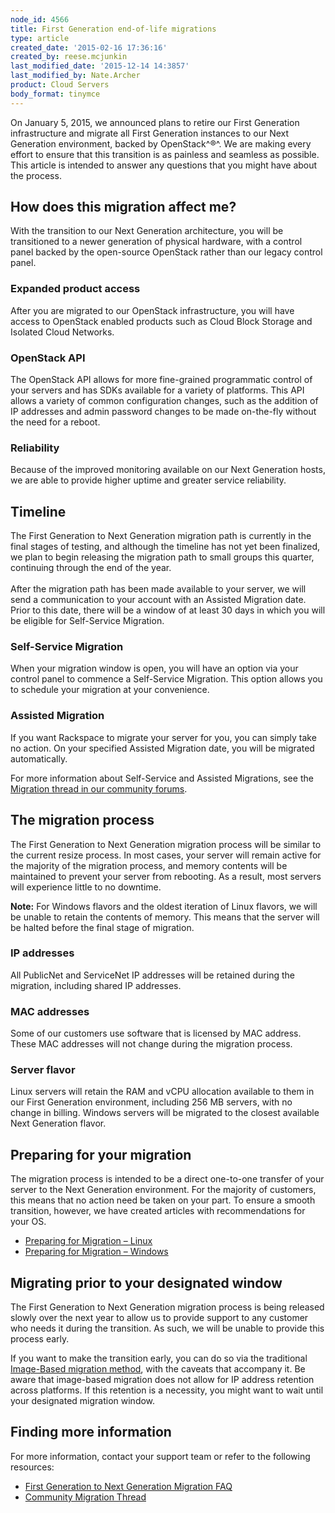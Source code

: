 ```yaml
---
node_id: 4566
title: First Generation end-of-life migrations
type: article
created_date: '2015-02-16 17:36:16'
created_by: reese.mcjunkin
last_modified_date: '2015-12-14 14:3857'
last_modified_by: Nate.Archer
product: Cloud Servers
body_format: tinymce
---
```


On January 5, 2015, we announced plans to retire our First Generation
infrastructure and migrate all First Generation instances to our Next
Generation environment, backed by OpenStack^&reg;^. We are making every
effort to ensure that this transition is as painless and seamless as
possible. This article is intended to answer any questions that you
might have about the process.

How does this migration affect me?
----------------------------------

With the transition to our Next Generation architecture, you will be
transitioned to a newer generation of physical hardware, with a control
panel backed by the open-source OpenStack rather than our legacy control
panel.

### Expanded product access

After you are migrated to our OpenStack infrastructure, you will have
access to OpenStack enabled products such as Cloud Block Storage and
Isolated Cloud Networks.

### OpenStack API

The OpenStack API allows for more fine-grained programmatic control of
your servers and has SDKs available for a variety of platforms. This API
allows a variety of common configuration changes, such as the addition
of IP addresses and admin password changes to be made on-the-fly without
the need for a reboot.

### Reliability

Because of the improved monitoring available on our Next Generation
hosts, we are able to provide higher uptime and greater service
reliability.

Timeline
--------

The First Generation to Next Generation migration path is currently in
the final stages of testing, and although the timeline has not yet been
finalized, we plan to begin releasing the migration path to small groups
this quarter, continuing through the end of the year.\
 \
 After the migration path has been made available to your server, we
will send a communication to your account with an Assisted Migration
date. Prior to this date, there will be a window of at least 30 days in
which you will be eligible for Self-Service Migration.

### Self-Service Migration

When your migration window is open, you will have an option via your
control panel to commence a Self-Service Migration. This option allows
you to schedule your migration at your convenience.

### Assisted Migration

If you want Rackspace to migrate your server for you, you can simply
take no action. On your specified Assisted Migration date, you will be
migrated automatically.

For more information about Self-Service and Assisted Migrations, see the
[Migration thread in our community
forums](https://community.rackspace.com/products/f/25/t/4787).

The migration process
---------------------

The First Generation to Next Generation migration process will be
similar to the current resize process. In most cases, your server will
remain active for the majority of the migration process, and memory
contents will be maintained to prevent your server from rebooting. As a
result, most servers will experience little to no downtime.

**Note:** For Windows flavors and the oldest iteration of Linux flavors,
we will be unable to retain the contents of memory. This means that the
server will be halted before the final stage of migration.

### IP addresses

All PublicNet and ServiceNet IP addresses will be retained during the
migration, including shared IP addresses.

### MAC addresses

Some of our customers use software that is licensed by MAC address.
These MAC addresses will not change during the migration process.

### Server flavor

Linux servers will retain the RAM and vCPU allocation available to them
in our First Generation environment, including 256 MB servers, with no
change in billing. Windows servers will be migrated to the closest
available Next Generation flavor.

Preparing for your migration
----------------------------

The migration process is intended to be a direct one-to-one transfer of
your server to the Next Generation environment. For the majority of
customers, this means that no action need be taken on your part. To
ensure a smooth transition, however, we have created articles with
recommendations for your OS.

-   [Preparing for Migration &ndash;
    Linux](https://www.rackspace.com/knowledge_center/article/prepare-to-migrate-a-linux-server)
-   [Preparing for Migration &ndash;
    Windows](https://www.rackspace.com/knowledge_center/article/prepare-to-migrate-a-windows-server)

Migrating prior to your designated window
-----------------------------------------

The First Generation to Next Generation migration process is being
released slowly over the next year to allow us to provide support to any
customer who needs it during the transition. As such, we will be unable
to provide this process early.

If you want to make the transition early, you can do so via the
traditional [Image-Based migration
method](https://admin.rackspace.com/knowledge_center/article/next-generation-cloud-servers-migration-considerations-and-options#image),
with the caveats that accompany it. Be aware that image-based migration
does not allow for IP address retention across platforms. If this
retention is a necessity, you might want to wait until your designated
migration window.

Finding more information
------------------------

For more information, contact your support team or refer to the
following resources:

-   [First Generation to Next Generation Migration
    FAQ](https://www.rackspace.com/knowledge_center/article/first-generation-to-next-generation-cloud-server-migration-faq)
-   [Community Migration
    Thread](https://community.rackspace.com/products/f/25/t/4787)


